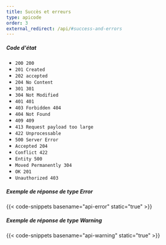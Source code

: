 ```yaml
---
title: Succès et erreurs
type: apicode
order: 3
external_redirect: /api/#success-and-errors
---
```

##### Code d'état

* `200 200`
* `201 Created`
* `202 accepted`
* `204 No Content`
* `301 301`
* `304 Not Modified`
* `401 401`
* `403 Forbidden 404`
* `404 Not Found`
* `409 409`
* `413 Request payload too large`
* `422 Unprocessable`
* `500 Server Error`
* `Accepted 204`
* `Conflict 422`
* `Entity 500`
* `Moved Permanently 304`
* `OK 201`
* `Unauthorized 403`

##### Exemple de réponse de type Error
{{< code-snippets basename="api-error" static="true" >}}
##### Exemple de réponse de type Warning</h5>
{{< code-snippets basename="api-warning" static="true" >}}

